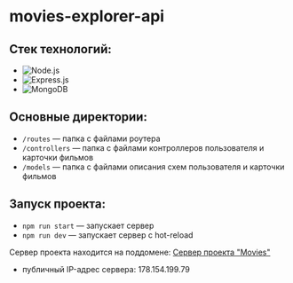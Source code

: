 # movies-explorer-api

## Стек технологий:
* ![Node.js](https://img.shields.io/badge/-Node.js-090909?style=for-the-badge&logo=Node.js)
* ![Express.js](https://img.shields.io/badge/-Express.js-090909?style=for-the-badge&logo=Express)
* ![MongoDB](https://img.shields.io/badge/-MongoDB-090909?style=for-the-badge&logo=MongoDB)

## Основные директории:
* `/routes` — папка с файлами роутера
* `/controllers` — папка с файлами контроллеров пользователя и карточки фильмов
* `/models` — папка с файлами описания схем пользователя и карточки фильмов

## Запуск проекта:
* `npm run start` — запускает сервер
* `npm run dev` — запускает сервер с hot-reload

Сервер проекта находится на поддомене: [Сервер проекта "Movies"](https://api.mesto-mkdirdev.nomoredomains.rocks)
* публичный IP-адрес сервера: 178.154.199.79
